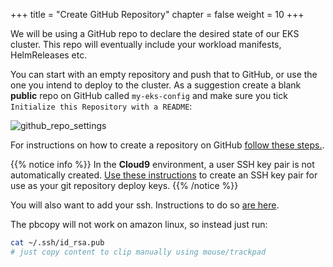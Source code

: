+++
title = "Create GitHub Repository"
chapter = false
weight = 10
+++

We will be using a GitHub repo to declare the desired state of our EKS cluster. This repo will eventually include your workload manifests, HelmReleases etc.

You can start with an empty repository and push that to GitHub, or use the one you intend to deploy to the cluster. As a suggestion create a blank **public** repo on GitHub called `my-eks-config` and make sure you tick `Initialize this Repository with a README`:

![github_repo_settings](/images/gh_repo_init.png)

For instructions on how to create a repository on GitHub [follow these steps.](https://help.github.com/articles/create-a-repo).

{{% notice info %}}
In the **Cloud9** environment, a user SSH key pair is not automatically created. [Use these instructions](https://help.github.com/en/github/authenticating-to-github/checking-for-existing-ssh-keys) to create an SSH key pair for use as your git repository deploy keys.
{{% /notice %}}

You will also want to add your ssh. Instructions to do so [are here](https://help.github.com/en/github/authenticating-to-github/adding-a-new-ssh-key-to-your-github-account).

The pbcopy will not work on amazon linux, so instead just run:

```bash
cat ~/.ssh/id_rsa.pub
# just copy content to clip manually using mouse/trackpad
```

